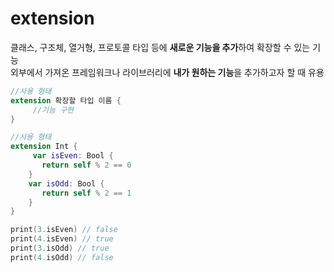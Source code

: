# extension
클래스, 구조체, 열거형, 프로토콜 타입 등에 **새로운 기능을 추가**하여 확장할 수 있는 기능<br>
외부에서 가져온 프레임워크나 라이브러리에 **내가 원하는 기능**을 추가하고자 할 때 유용

```swift
//사용 형태
extension 확장할 타입 이름 {
     //기능 구현
}
```

```swift
//사용 형태
extension Int {
     var isEven: Bool {
       return self % 2 == 0
    }
    var isOdd: Bool {
       return self % 2 == 1
    }
}

print(3.isEven) // false
print(4.isEven) // true
print(3.isOdd) // true
print(4.isOdd) // false
```